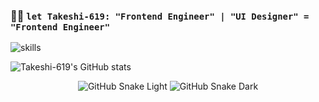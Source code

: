 ### 👨‍💻 `let Takeshi-619: "Frontend Engineer" | "UI Designer" = "Frontend Engineer"`

![skills](https://skillicons.dev/icons?i=figma,blender,nextjs,nuxtjs,nestjs,prisma)

![Takeshi-619's GitHub stats](https://github-readme-stats.vercel.app/api?username=Takeshi-619&show_icons=true)

<div align="center">

![GitHub Snake Light](https://github.com/Takeshi-619/Takeshi-619/raw/snack/github-snake.svg#gh-light-mode-only)
![GitHub Snake Dark](https://github.com/Takeshi-619/Takeshi-619/raw/snack/github-snake-dark.svg#gh-dark-mode-only)

</div>
